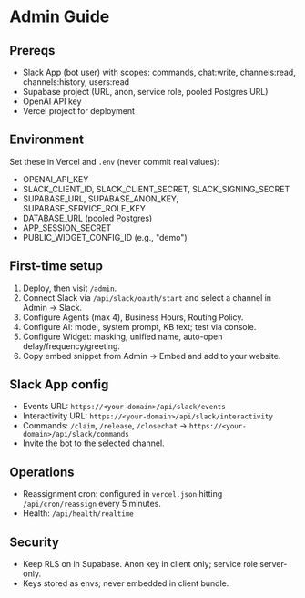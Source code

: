 # Admin Guide

## Prereqs
- Slack App (bot user) with scopes: commands, chat:write, channels:read, channels:history, users:read
- Supabase project (URL, anon, service role, pooled Postgres URL)
- OpenAI API key
- Vercel project for deployment

## Environment
Set these in Vercel and `.env` (never commit real values):
- OPENAI_API_KEY
- SLACK_CLIENT_ID, SLACK_CLIENT_SECRET, SLACK_SIGNING_SECRET
- SUPABASE_URL, SUPABASE_ANON_KEY, SUPABASE_SERVICE_ROLE_KEY
- DATABASE_URL (pooled Postgres)
- APP_SESSION_SECRET
- PUBLIC_WIDGET_CONFIG_ID (e.g., "demo")

## First-time setup
1) Deploy, then visit `/admin`.
2) Connect Slack via `/api/slack/oauth/start` and select a channel in Admin → Slack.
3) Configure Agents (max 4), Business Hours, Routing Policy.
4) Configure AI: model, system prompt, KB text; test via console.
5) Configure Widget: masking, unified name, auto-open delay/frequency/greeting.
6) Copy embed snippet from Admin → Embed and add to your website.

## Slack App config
- Events URL: `https://<your-domain>/api/slack/events`
- Interactivity URL: `https://<your-domain>/api/slack/interactivity`
- Commands: `/claim`, `/release`, `/closechat` → `https://<your-domain>/api/slack/commands`
- Invite the bot to the selected channel.

## Operations
- Reassignment cron: configured in `vercel.json` hitting `/api/cron/reassign` every 5 minutes.
- Health: `/api/health/realtime`

## Security
- Keep RLS on in Supabase. Anon key in client only; service role server-only.
- Keys stored as envs; never embedded in client bundle.

